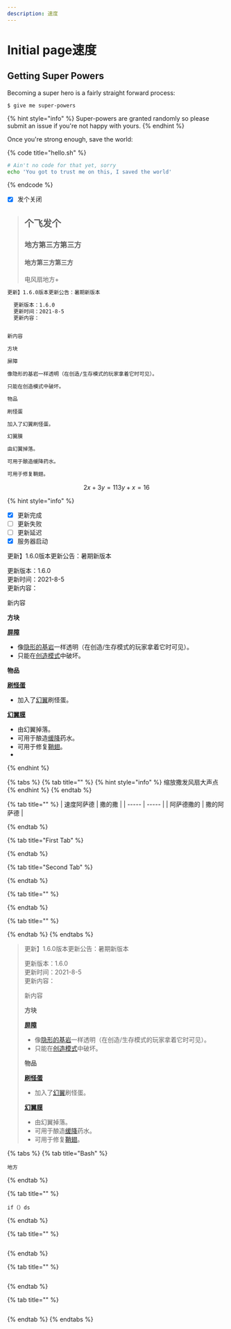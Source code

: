 ```yaml
---
description: 速度
---
```


# Initial page速度

## Getting Super Powers

Becoming a super hero is a fairly straight forward process:

```
$ give me super-powers
```

{% hint style="info" %}
&#x20;Super-powers are granted randomly so please submit an issue if you're not happy with yours.
{% endhint %}

Once you're strong enough, save the world:

{% code title="hello.sh" %}
```bash
# Ain't no code for that yet, sorry
echo 'You got to trust me on this, I saved the world'
```
{% endcode %}

* [x] 发个关闭

> ## 个飞发个
>
> ### &#x20;地方第三方第三方&#x20;
>
> #### 地方第三方第三方
>
> 电风扇地方+
>
>

```bash
更新】1.6.0版本更新公告：暑期新版本

  更新版本：1.6.0
  更新时间：2021-8-5
  更新内容：


新内容

方块

屏障

像隐形的基岩一样透明（在创造/生存模式的玩家拿着它时可见）。

只能在创造模式中破坏。

物品

刷怪蛋

加入了幻翼刷怪蛋。

幻翼膜

由幻翼掉落。

可用于酿造缓降药水。

可用于修复鞘翅。
```

$$
2x+3y =11     3y+x = 16
$$

{% hint style="info" %}
* [x] 更新完成
* [ ] 更新失败
* [ ] 更新延迟
* [x] 服务器启动

更新】1.6.0版本更新公告：暑期新版本

&#x20; 更新版本：1.6.0\
&#x20; 更新时间：2021-8-5\
&#x20; 更新内容：

新内容

**方块**

[**屏障**](https://minecraft.fandom.com/zh/wiki/%E5%B1%8F%E9%9A%9C)

* 像[隐形的基岩](https://minecraft.fandom.com/zh/wiki/%E9%9A%90%E5%BD%A2%E7%9A%84%E5%9F%BA%E5%B2%A9)一样透明（在创造/生存模式的玩家拿着它时可见）。
* 只能在[创造模式](https://minecraft.fandom.com/zh/wiki/%E5%88%9B%E9%80%A0%E6%A8%A1%E5%BC%8F)中破坏。

**物品**

[**刷怪蛋**](https://minecraft.fandom.com/zh/wiki/%E5%88%B7%E6%80%AA%E8%9B%8B)

* 加入了[幻翼](https://minecraft.fandom.com/zh/wiki/%E5%B9%BB%E7%BF%BC)刷怪蛋。

[**幻翼膜**](https://minecraft.fandom.com/zh/wiki/%E5%B9%BB%E7%BF%BC%E8%86%9C)

* 由幻翼掉落。
* 可用于酿造[缓降](https://minecraft.fandom.com/zh/wiki/%E7%BC%93%E9%99%8D)药水。
* 可用于修复[鞘翅](https://minecraft.fandom.com/zh/wiki/%E9%9E%98%E7%BF%85)。
*
{% endhint %}

{% tabs %}
{% tab title="" %}
{% hint style="info" %}
缩放撒发风扇大声点
{% endhint %}
{% endtab %}

{% tab title="" %}
| 速度阿萨德 | 撒的撒   |
| ----- | ----- |
| 阿萨德撒的 | 撒的阿萨德 |


{% endtab %}

{% tab title="First Tab" %}

{% endtab %}

{% tab title="Second Tab" %}

{% endtab %}

{% tab title="" %}

{% endtab %}

{% tab title="" %}

{% endtab %}
{% endtabs %}

>
>
> 更新】1.6.0版本更新公告：暑期新版本
>
> &#x20; 更新版本：1.6.0\
> &#x20; 更新时间：2021-8-5\
> &#x20; 更新内容：
>
> 新内容
>
> **方块**
>
> [**屏障**](https://minecraft.fandom.com/zh/wiki/%E5%B1%8F%E9%9A%9C)
>
> * 像[隐形的基岩](https://minecraft.fandom.com/zh/wiki/%E9%9A%90%E5%BD%A2%E7%9A%84%E5%9F%BA%E5%B2%A9)一样透明（在创造/生存模式的玩家拿着它时可见）。
> * 只能在[创造模式](https://minecraft.fandom.com/zh/wiki/%E5%88%9B%E9%80%A0%E6%A8%A1%E5%BC%8F)中破坏。
>
> **物品**
>
> [**刷怪蛋**](https://minecraft.fandom.com/zh/wiki/%E5%88%B7%E6%80%AA%E8%9B%8B)
>
> * 加入了[幻翼](https://minecraft.fandom.com/zh/wiki/%E5%B9%BB%E7%BF%BC)刷怪蛋。
>
> [**幻翼膜**](https://minecraft.fandom.com/zh/wiki/%E5%B9%BB%E7%BF%BC%E8%86%9C)
>
> * 由幻翼掉落。
> * 可用于酿造[缓降](https://minecraft.fandom.com/zh/wiki/%E7%BC%93%E9%99%8D)药水。
> * 可用于修复[鞘翅](https://minecraft.fandom.com/zh/wiki/%E9%9E%98%E7%BF%85)。

{% tabs %}
{% tab title="Bash" %}
```
地方
```
{% endtab %}

{% tab title="" %}
```
if（）ds
```
{% endtab %}

{% tab title="" %}
```
```
{% endtab %}

{% tab title="" %}
```
```
{% endtab %}

{% tab title="" %}
```
```
{% endtab %}
{% endtabs %}
